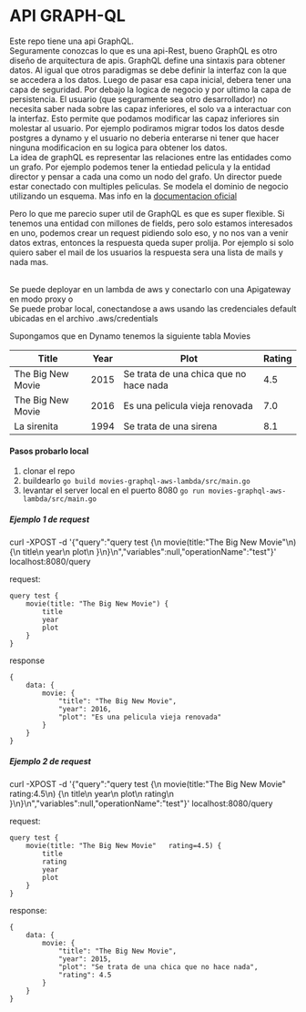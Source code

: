 API GRAPH-QL
======================

Este repo tiene una api GraphQL.<br>
Seguramente conozcas lo que es una api-Rest, bueno GraphQL es otro diseño de arquitectura de apis. 
GraphQL define una sintaxis para obtener datos. 
Al igual que otros paradigmas se debe definir la interfaz con la que se accedera a los datos.
Luego de pasar esa capa inicial, debera tener una capa de seguridad.
Por debajo la logica de negocio y por ultimo la capa de persistencia. 
El usuario (que seguramente sea otro desarrollador) no necesita saber nada sobre las capaz inferiores, 
el solo va a interactuar con la interfaz. 
Esto permite que podamos modificar las capaz inferiores sin molestar al usuario. 
Por ejemplo podiramos migrar todos los datos desde postgres a dynamo y el usuario no deberia enterarse 
ni tener que hacer ninguna modificacion en su logica para obtener los datos.<br>
La idea de graphQL es representar las relaciones entre las entidades como un grafo. 
Por ejemplo podemos tener la entiedad pelicula y la entidad director y pensar a cada una como un nodo del grafo. 
Un director puede estar conectado con multiples peliculas. 
Se modela el dominio de negocio utilizando un esquema. 
Mas info en la [documentacion oficial](https://graphql.org/learn/thinking-in-graphs/) 

Pero lo que me parecio super util de GraphQL es que es super flexible. 
Si tenemos una entidad con millones de fields, pero solo estamos interesados en uno, 
podemos crear un request pidiendo solo eso, y no nos van a venir datos extras, entonces la respuesta queda super prolija.
Por ejemplo si solo quiero saber el mail de los usuarios la respuesta sera una lista de mails y nada mas.  

<br>Se puede deployar en un lambda de aws y conectarlo con una Apigateway en modo proxy o 
<br>Se puede probar local, conectandose a aws usando las credenciales default ubicadas en el archivo .aws/credentials

Supongamos que en Dynamo tenemos la siguiente tabla Movies

| Title | Year | Plot | Rating |
| ----- | ---- | ---- | ------ |
| The Big New Movie  | 2015  | Se trata de una chica que no hace nada  | 4.5 |
| The Big New Movie  | 2016  | Es una pelicula vieja renovada          | 7.0 |
| La sirenita        | 1994  | Se trata de una sirena                  | 8.1 |


#### Pasos probarlo local
1. clonar el repo 
2. buildearlo
```go build movies-graphql-aws-lambda/src/main.go```
3. levantar el server local en el puerto 8080
```go run movies-graphql-aws-lambda/src/main.go```

##### Ejemplo 1 de request
curl -XPOST -d '{"query":"query test {\n movie(title:\"The Big New Movie\"\n) {\n title\n year\n plot\n }\n}\n","variables":null,"operationName":"test"}' localhost:8080/query

request:
```
query test {
    movie(title: "The Big New Movie") {
        title
        year 
        plot 
    }
}
```
response
```
{
    data: {
        movie: {
            "title": "The Big New Movie",
            "year": 2016,
            "plot": "Es una pelicula vieja renovada"
        }
    }
}
```

##### Ejemplo 2 de request
curl -XPOST -d '{"query":"query test {\n movie(title:\"The Big New Movie\" rating:4.5\n) {\n title\n year\n plot\n rating\n }\n}\n","variables":null,"operationName":"test"}' localhost:8080/query

request:
```
query test {
    movie(title: "The Big New Movie"   rating=4.5) {
        title
        rating
        year 
        plot 
    }
}
```

response:
```
{
    data: {
        movie: {
            "title": "The Big New Movie",
            "year": 2015,
            "plot": "Se trata de una chica que no hace nada",
            "rating": 4.5
        }
    }
}
```

